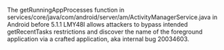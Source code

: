 The getRunningAppProcesses function in services/core/java/com/android/server/am/ActivityManagerService.java in Android before 5.1.1 LMY48I allows attackers to bypass intended getRecentTasks restrictions and discover the name of the foreground application via a crafted application, aka internal bug 20034603.